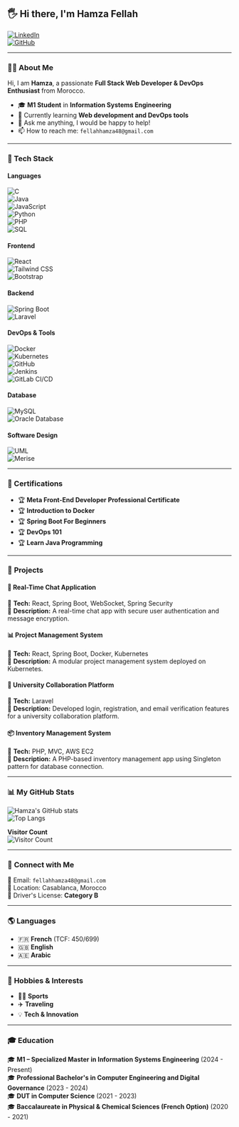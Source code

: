 ## 🖐️ Hi there, I'm **Hamza Fellah**  
[![LinkedIn](https://img.shields.io/badge/LinkedIn-HamzaFellah-blue?style=flat&logo=linkedin)](https://www.linkedin.com/in/hamza-fellah-62b850217/)  
[![GitHub](https://img.shields.io/badge/GitHub-Fhamza03-black?style=flat&logo=github)](https://github.com/Fhamza03)  

---

### 👨‍💻 About Me  
Hi, I am **Hamza**, a passionate **Full Stack Web Developer & DevOps Enthusiast** from Morocco.  

- 🎓 **M1 Student** in **Information Systems Engineering**  
- 🌱 Currently learning **Web development and DevOps tools**  
- 💬 Ask me anything, I would be happy to help!  
- 📫 How to reach me: `fellahhamza48@gmail.com`  

---

### 🚀 Tech Stack  

#### **Languages**  
![C](https://img.shields.io/badge/C-00599C?style=flat&logo=c&logoColor=white)  
![Java](https://img.shields.io/badge/Java-ED8B00?style=flat&logo=openjdk&logoColor=white)  
![JavaScript](https://img.shields.io/badge/JavaScript-F7DF1E?style=flat&logo=javascript&logoColor=black)  
![Python](https://img.shields.io/badge/Python-3776AB?style=flat&logo=python&logoColor=white)  
![PHP](https://img.shields.io/badge/PHP-777BB4?style=flat&logo=php&logoColor=white)  
![SQL](https://img.shields.io/badge/SQL-003B57?style=flat&logo=postgresql&logoColor=white)  

#### **Frontend**  
![React](https://img.shields.io/badge/React-20232A?style=flat&logo=react&logoColor=61DAFB)  
![Tailwind CSS](https://img.shields.io/badge/Tailwind_CSS-38B2AC?style=flat&logo=tailwind-css&logoColor=white)  
![Bootstrap](https://img.shields.io/badge/Bootstrap-563D7C?style=flat&logo=bootstrap&logoColor=white)  

#### **Backend**  
![Spring Boot](https://img.shields.io/badge/Spring_Boot-6DB33F?style=flat&logo=spring&logoColor=white)  
![Laravel](https://img.shields.io/badge/Laravel-FF2D20?style=flat&logo=laravel&logoColor=white)  

#### **DevOps & Tools**  
![Docker](https://img.shields.io/badge/Docker-2496ED?style=flat&logo=docker&logoColor=white)  
![Kubernetes](https://img.shields.io/badge/Kubernetes-326CE5?style=flat&logo=kubernetes&logoColor=white)  
![GitHub](https://img.shields.io/badge/GitHub-181717?style=flat&logo=github&logoColor=white)  
![Jenkins](https://img.shields.io/badge/Jenkins-D24939?style=flat&logo=jenkins&logoColor=white)  
![GitLab CI/CD](https://img.shields.io/badge/GitLab_CI/CD-FC6D26?style=flat&logo=gitlab&logoColor=white)  

#### **Database**  
![MySQL](https://img.shields.io/badge/MySQL-4479A1?style=flat&logo=mysql&logoColor=white)  
![Oracle Database](https://img.shields.io/badge/Oracle-CC2927?style=flat&logo=oracle&logoColor=white)  

#### **Software Design**  
![UML](https://img.shields.io/badge/UML-000000?style=flat&logoColor=white)  
![Merise](https://img.shields.io/badge/Merise-0088CC?style=flat&logoColor=white)  

---

### 📜 Certifications  
- 🏆 **Meta Front-End Developer Professional Certificate**
- 🏆 **Introduction to Docker** 
- 🏆 **Spring Boot For Beginners**   
- 🏆 **DevOps 101**  
- 🏆 **Learn Java Programming**  

---

### 💼 **Projects**  

#### **🚀 Real-Time Chat Application**  
🔹 **Tech:** React, Spring Boot, WebSocket, Spring Security  
🔹 **Description:** A real-time chat app with secure user authentication and message encryption.  

#### **📊 Project Management System**  
🔹 **Tech:** React, Spring Boot, Docker, Kubernetes  
🔹 **Description:** A modular project management system deployed on Kubernetes.  

#### **🔐 University Collaboration Platform**  
🔹 **Tech:** Laravel  
🔹 **Description:** Developed login, registration, and email verification features for a university collaboration platform.  

#### **📦 Inventory Management System**  
🔹 **Tech:** PHP, MVC, AWS EC2  
🔹 **Description:** A PHP-based inventory management app using Singleton pattern for database connection.  

---

### 📊 My GitHub Stats  
![Hamza's GitHub stats](https://github-readme-stats.vercel.app/api?username=Fhamza03&show_icons=true&theme=tokyonight)  
![Top Langs](https://github-readme-stats.vercel.app/api/top-langs/?username=Fhamza03&layout=compact&theme=tokyonight)  

**Visitor Count**  
![Visitor Count](https://komarev.com/ghpvc/?username=Fhamza03&color=blue)

---

### 🔗 **Connect with Me**  
📧 Email: `fellahhamza48@gmail.com`  
📍 Location: Casablanca, Morocco  
🚗 Driver's License: **Category B**  

---

### 🌎 **Languages**  
- 🇫🇷 **French** (TCF: 450/699)  
- 🇬🇧 **English**  
- 🇦🇪 **Arabic**  

---

### 🎯 **Hobbies & Interests**  
- 🏋️‍♂️ **Sports**  
- ✈️ **Traveling**  
- 💡 **Tech & Innovation**  

---

### 🎓 **Education**  
🎓 **M1 – Specialized Master in Information Systems Engineering** (2024 - Present)  
🎓 **Professional Bachelor's in Computer Engineering and Digital Governance** (2023 - 2024)  
🎓 **DUT in Computer Science** (2021 - 2023)  
🎓 **Baccalaureate in Physical & Chemical Sciences (French Option)** (2020 - 2021)
